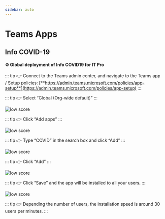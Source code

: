 ```yaml
---
sidebar: auto
---
```


# Teams Apps

## Info COVID-19

#### ⚙️ Global deployment of Info COVID19 for IT Pro

::: tip 👉 
Connect to the Teams admin center, and navigate to the Teams app / Setup policies: [**https://admin.teams.microsoft.com/policies/app-setup**](https://admin.teams.microsoft.com/policies/app-setup)
:::

::: tip 👉 
Select “Global (Org-wide default)”
:::

<div class="image_center">
  <img :src="$withBase('/assets/img/en/covid1.jpg')" alt="low score">
</div>

::: tip 👉 
Click “Add apps”
:::

<div class="image_center">
  <img :src="$withBase('/assets/img/en/covid2.jpg')" alt="low score">
</div>

::: tip 👉 
Type “COVID” in the search box and click “Add”
:::

<div class="image_center">
  <img :src="$withBase('/assets/img/en/covid3.jpg')" alt="low score">
</div>

::: tip  👉
Click “Add”
:::

<div class="image_center">
  <img :src="$withBase('/assets/img/en/covid4.jpg')" alt="low score">
</div>

::: tip 👉 
Click “Save” and the app will be installed to all your users.
:::

<div class="image_center">
  <img :src="$withBase('/assets/img/en/covid5.jpg')" alt="low score">
</div>

::: tip 👉 
Depending the number of users, the installation speed is around 30 users per minutes.
:::

